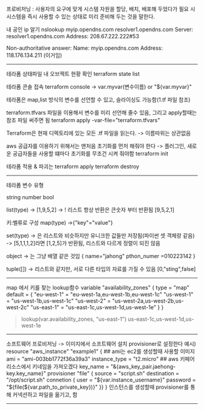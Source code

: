 프로비저닝 : 사용자의 요구에 맞게 시스템 자원을 할당, 배치, 배포해 두었다가 필요 시 시스템을 즉시 사용할 수 있는 상태로 미리 준비해 두는 것을 말한다.

내 공인 ip 알기 
nslookup myip.opendns.com resolver1.opendns.com
Server:         resolver1.opendns.com
Address:        208.67.222.222#53

Non-authoritative answer:
Name:   myip.opendns.com
Address: 118.176.134.211 (이거임)

----------------------------------------
테라폼 상태파일 내 오브젝트 현황 확인
terraform state list

테라폼 콘솔 접속
terraform console
-> var.myvar(변수이름) or "${var.myvar}"

테라폼은 map,list 방식의 변수를 선언할 수 있고, 슬라이싱도 가능함(1.tf 파일 참조)

terraform.tfvars 파일을 이용해서 변수를 미리 선언해 줄수 있음, 그리고 apply할때는 참조 파일 써주면 됨
terraform apply -var-file="terraform.tfvars"


Terraform은 현재 디렉토리에 있는 모든 .tf 파일을 읽는다.
-> 이름따위는 상관없음


aws 공급자를 이용하기 위해서는 맨처음 초기화를 먼저 해줘야 한다
-> 플러그인, 새로운 공급자들을 사용할 떄마다 초기화를 무조건 시켜 줘야함
terraform init

테라폼 적용 & 파괴는
terraform apply
terraform destroy

------------------------------------------
테라폼 변수 유형

string
number
bool

list(type)
-> [1,9,5,2]
-> ! 리스트 항상 반환은 큰숫자 부터 반환됨 [9,5,2,1]

키:벨류로 구성
map(type)
->{"key"="value"}

set(type)
-> 은 리스트와 비슷하지만 유니크한 값들만 저장됨(파이썬 셋 객체랑 같음)
-> [5,1,1,1,2]라면 [1,2,5]가 반환됨, 리스트와 다르게 정렬이 되진 않음

object
-> 는 그냥 배열 같은 것임
{
    name="jahong"
    pthon_numer =010223142
}


tuple([])
-> 리스트와 같지만, 서로 다른 타입의 자료를 가질 수 있음
[0,"sting",false]

-----------------------------------------------
map 에서 키를 찾는 lookup함수
variable "availability_zones" {
  type = "map"
  default = {
    "eu-west-1" = "eu-west-1a,eu-west-1b,eu-west-1c"
    "us-west-1" = "us-west-1b,us-west-1c"
    "us-west-2" = "us-west-2a,us-west-2b,us-west-2c"
    "us-east-1" = "us-east-1c,us-west-1d,us-west-1e"
  }
}
> lookup(var.availability_zones, "us-east-1")
us-east-1c,us-west-1d,us-west-1e
------------------------------------------------------
소프트웨어 프로비저닝 -> 이미지에서 소프트웨어 설치
provisioner로 설정한다
예시)
resource "aws_instance" "example1" {
    ## ami는 ec2를 생성할때 사용할 이미지
    ami = "ami-003bb1772f36a39a3"
    instance_type = "t2.micro"
    ## aws 키페어 리소스에서 키네임을 가져오겠다
    key_name = "&{aws_key_pair.jaehong-key.key_name}"
    provisioner "file" {
    source = "script.sh"
    destination = "/opt/script.sh"
    connetion {
        user = "${var.instance_username}"
        password = "${file(${var.path_to_private_key})}"
    }}
}
인스턴스를 생성할때 provisioner를 통해 커넥션하고 파일을 옮기고, 함

-------------------------------------------------------------




